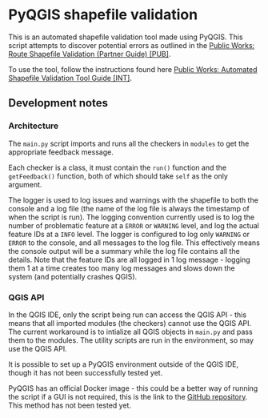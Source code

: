 # PyQGIS shapefile validation

This is an automated shapefile validation tool made using PyQGIS. This script attempts to discover potential errors as outlined in the [Public Works: Route Shapefile Validation (Partner Guide) \[PUB\]](https://docs.google.com/document/d/1PRAwFHVcfzmP5Um6crQzm4FY151ZIkIZxw5yzwEOYb4/edit).

To use the tool, follow the instructions found here [Public Works: Automated Shapefile Validation Tool Guide \[INT\]](https://docs.google.com/document/d/1x0yHLW9mKt6qri7pfTKhIuaByhpvh5tnQLEn1H7roMA/edit).

## Development notes

### Architecture 

The `main.py` script imports and runs all the checkers in `modules` to get the appropriate feedback message.

Each checker is a class, it must contain the `run()` function and the `getFeedback()` function, both of which should take `self` as the only argument.

The logger is used to log issues and warnings with the shapefile to both the console and a log file (the name of the log file is always the timestamp of when the script is run). The logging convention currently used is to log the number of problematic feature at a `ERROR` or `WARNING` level, and log the actual feature IDs at a `INFO` level. The logger is configured to log only `WARNING` or `ERROR` to the console, and all messages to the log file. This effectively means the console output will be a summary while the log file contains all the details. Note that the feature IDs are all logged in 1 log message - logging them 1 at a time creates too many log messages and slows down the system (and potentially crashes QGIS).

### QGIS API

In the QGIS IDE, only the script being run can access the QGIS API - this means that all imported modules (the checkers) cannot use the QGIS API. The current workaround is to intialize all QGIS objects in `main.py` and pass them to the modules. The utility scripts are run in the environment, so may use the QGIS API.

It is possible to set up a PyQGIS environment outside of the QGIS IDE, though it has not been successfully tested yet.

PyQGIS has an official Docker image - this could be a better way of running the script if a GUI is not required, this is the link to the [GitHub repository](https://github.com/qgis/pyqgis/blob/master/Dockerfile). This method has not been tested yet.
